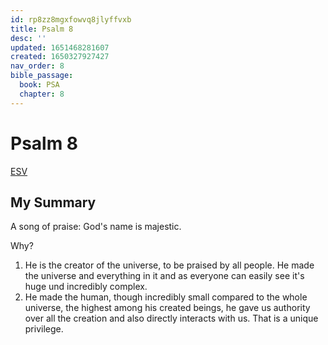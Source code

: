 ```yaml
---
id: rp8zz8mgxfowvq8jlyffvxb
title: Psalm 8
desc: ''
updated: 1651468281607
created: 1650327927427
nav_order: 8
bible_passage:
  book: PSA
  chapter: 8
---
```


# Psalm 8

[ESV](https://www.biblegateway.com/passage/?search=Psalm+8&version=ESV)

## My Summary

A song of praise: God's name is majestic.

Why?
1. He is the creator of the universe, to be praised by all people. He made the universe and everything in it and as
everyone can easily see it's huge und incredibly complex.
2. He made the human, though incredibly small compared to the whole universe, the highest among his created beings, he
gave us authority over all the creation and also directly interacts with us. That is a unique privilege.
